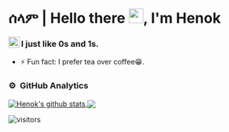 # ሰላም | Hello there <img src="https://github.com/TheDudeThatCode/TheDudeThatCode/blob/master/Assets/Hi.gif" width="29px">, I'm Henok <a href="https://discord.gg/Henok A#4297">
  <img align="left" alt="Henok's Discord" width="22px" src="https://raw.githubusercontent.com/peterthehan/peterthehan/master/assets/discord.svg" />
</a>

### I just like 0s and 1s.

- ⚡ Fun fact: I prefer tea over coffee😁.

  
### ⚙️ &nbsp;GitHub Analytics

<a href="https://github.com/HenokB/github-readme-stats">
  <img align="center" src="https://github-readme-stats.vercel.app/api?username=HenokB&show_icons=true&include_all_commits=true&theme=material-palenight" alt="Henok's github stats" />
</a>
<a href="https://github.com/HenokB/github-readme-stats">
 
  <img align="center" src="https://github-readme-stats.vercel.app/api/top-langs/?username=HenokB&layout=compact&theme=material-palenight" />
  <a href="https://github.com/jstrieb/github-stats">

</a>

![visitors](https://visitor-badge.laobi.icu/badge?page_id=HenokB.HenokB)

<br/>


